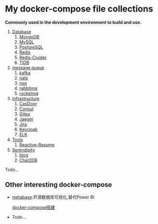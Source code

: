 # My docker-compose file collections

**Commonly used in the development environment to build and use.**



1. [Database](./01-DB)
   1. [MongoDB](./01-DB/MongoDB)
   2. [MySQL](./01-DB/MySQL)
   3. [PostgreSQL](./01-DB/PostgreSQL)
   4. [Redis](./01-DB/Redis)
   5. [Redis-Cluster](./01-DB/Redis-Cluster)
   6. [TiDB](./01-DB/TiDB)
2. [message queue](./02-MQ)
   1. [kafka](./02-MQ/kafka)
   2. [nats](./02-MQ/nats)
   3. [nsq](./02-MQ/nsq)
   4. [rabbitmq](./02-MQ/rabbitmq)
   5. [rocketmq](./02-MQ/rocketmq)
3. [Infrastructure](./03-Infra)
   1. [CasDoor](./03-Infra/CasDoor)
   2. [Consul](./03-Infra/Consul)
   3. [Gitea](./03-Infra/Gitea)
   4. [Jaeger](./03-Infra/Jaeger)
   5. [Jira](./03-Infra/Jira)
   6. [Keycloak](./03-Infra/Keycloak)
   7. [ELK](./03-Infra/ELK)
4. [Tools](04-Tools)
   1. [Reactive-Resume](04-Tools/Reactive-Resume)
5. [Serendipity](./05-Serendipity)
   1. [blog](./05-Serendipity/blog)
   2. [Chat2DB](./05-Serendipity/Chat2DB)

Todo...





## Other interesting docker-compose

+ [metabase](https://github.com/metabase/metabase):开源数据库可视化,替代Power BI

  [docker-compose搭建](https://www.metabase.com/docs/latest/installation-and-operation/running-metabase-on-docker#use-docker-secrets-to-hide-sensitive-parameters)

+  Todo...

